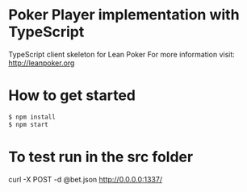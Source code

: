 # Poker Player implementation with TypeScript

TypeScript client skeleton for Lean Poker For more information visit: http://leanpoker.org

# How to get started 

```bash
$ npm install
$ npm start
```

# To test run in the src folder

curl -X POST -d @bet.json http://0.0.0.0:1337/

